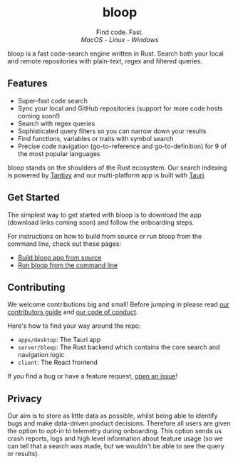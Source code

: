 <h1 align="center"><b>bloop</b></h1>
<p align="center">Find code. Fast.
    <br />
    <i>MacOS</i> -
    <i>Linux</i> -
    <i>Windows</i>
<p>

bloop is a fast code-search engine written in Rust. Search both your local and remote
repositories with plain-text, regex and filtered queries.

## Features

- Super-fast code search
- Sync your local and GitHub repositories (support for more code hosts coming soon!)
- Search with regex queries
- Sophisticated query filters so you can narrow down your results
- Find functions, variables or traits with symbol search
- Precise code navigation (go-to-reference and go-to-definition) for 9 of the most popular languages

bloop stands on the shoulders of the Rust ecosystem. Our search indexing is powered by [Tantivy](https://github.com/quickwit-oss/tantivy) and our multi-platform app is built with [Tauri](https://github.com/tauri-apps/tauri).

## Get Started

The simplest way to get started with bloop is to download the app (download links coming soon) and follow the onboarding steps.

For instructions on how to build from source or run bloop from the command line, check out these pages:
- [Build bloop app from source](./apps/desktop/README.md)
- [Run bloop from the command line](./server/README.md)

## Contributing

We welcome contributions big and small! Before jumping in please read [our contributors guide](./CONTRIBUTING.md) and [our code of conduct](./CODE_OF_CONDUCT.md).

Here's how to find your way around the repo:

- `apps/desktop`: The Tauri app
- `server/bleep`: The Rust backend which contains the core search and navigation logic
- `client`: The React frontend

If you find a bug or have a feature request, [open an issue](https://github.com/BloopAI/bloop/issues)!

## Privacy

Our aim is to store as little data as possible, whilst being able to identify bugs and make data-driven product decisions. Therefore all users are given the option to opt-in to telemetry during onboarding. This option sends us crash reports, logs and high level information about feature usage (so we can tell that a search was made, but we wouldn't be able to see the query or results).